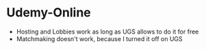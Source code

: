 # Udemy-Online

- Hosting and Lobbies work as long as UGS allows to do it for free
- Matchmaking doesn't work, because I turned it off on UGS